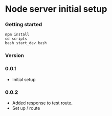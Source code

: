 # Node server initial setup

### Getting started

```
npm install
cd scripts
bash start_dev.bash
```


### Version

### 0.0.1
- Initial setup

### 0.0.2
- Added response to test route.
- Set up / route
